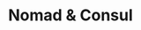---
title: Nomad & Consul
description: Instructions for installing the Istio control plane in a Consul based environment, with or without Nomad.
weight: 20
type: section-index
---
